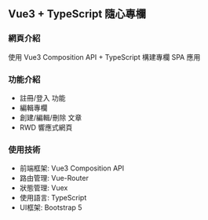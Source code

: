 ## Vue3 + TypeScript 隨心專欄

### 網頁介紹
使用 Vue3 Composition API + TypeScript 構建專欄 SPA 應用

### 功能介紹
- 註冊/登入 功能
- 編輯專欄
- 創建/編輯/刪除 文章
- RWD 響應式網頁

### 使用技術
- 前端框架: Vue3 Composition API
- 路由管理: Vue-Router
- 狀態管理: Vuex
- 使用語言: TypeScript
- UI框架: Bootstrap 5

